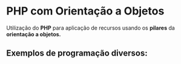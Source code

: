 # PHP com Orientação a Objetos

Utilização do **PHP** para aplicação de recursos usando os **pilares** da **orientação a objetos.**

## Exemplos de programação diversos:


